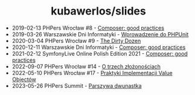 <h1 align="center">kubawerlos/slides</h1>

- 2019-02-13 PHPers Wrocław #8 - [Composer: good practices](2019-02-13_PHPers_Wroclaw_Composer_good_practices.pdf)
- 2019-03-26 Warszawskie Dni Informatyki - [Wprowadzenie do PHPUnit](2019-03-26_Warszawskie_Dni_Informatyki_Wprowadzenie_do_PHPUnit.html)
- 2020-03-04 PHPers Wrocław #9 - [The Dirty Dozen](2020-03-04_PHPers_Wroclaw_The_Dirty_Dozen.html)
- 2020-12-11 Warszawskie Dni Informatyki - [Composer: good practices](2020-12-11_Warszawskie_Dni_Informatyki_Composer_good_practices.html)
- 2021-02-12 SymfonyLive Online Polish Edition 2021 - [Composer: good practices](2021-02-12_SymfonyLive_Online_Polish_Edition_Composer_good_practices.html)
- 2022-09-07 PHPers Wrocław #14 - [O trzech złożonościach](2022-09-07_PHPers_Wroclaw_O_trzech_zlozonosciach.html)
- 2022-05-10 PHPers Wrocław #17 - [Praktyki Implementacji Value Objectów](2023-05-10_PHPers_Wroclaw_Praktyki_Implementacji_Value_Objectow.html)
- 2023-05-26 PHPers Summit - [Parszywa dwunastka](2023-05-26_PHPers_Summit_Parszywa_dwunastka.html)
